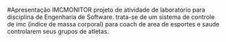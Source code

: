 #Apresentação
IMCMONITOR projeto de atividade de laboratorio para disciplina de Engenharia de Software.
trata-se de um sistema de controle de imc (indice de massa corporal) para coach de area de esportes e saude controlarem seus grupos de atletas.